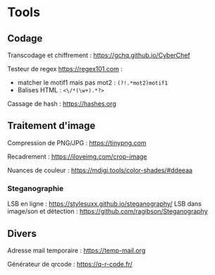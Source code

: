 # Tools

## Codage

Transcodage et chiffrement : https://gchq.github.io/CyberChef

Testeur de regex https://regex101.com :
- matcher le motif1 mais pas mot2 : `(?!.*mot2)motif1`
- Balises HTML : `<\/*(\w+).*?>`

Cassage de hash : https://hashes.org

## Traitement d'image

Compression de PNG/JPG : https://tinypng.com

Recadrement : https://iloveimg.com/crop-image

Nuances de couleur : https://mdigi.tools/color-shades/#ddeeaa

### Steganographie

LSB en ligne : https://stylesuxx.github.io/steganography/
LSB dans image/son et détection : https://github.com/ragibson/Steganography

## Divers

Adresse mail temporaire : https://temp-mail.org

Générateur de qrcode : https://q-r-code.fr/
